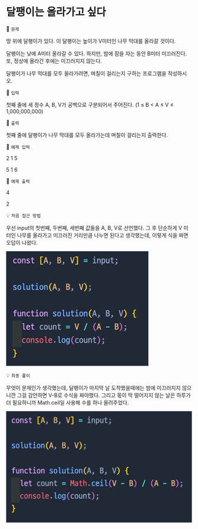 # 달팽이는 올라가고 싶다

📌 `문제`

땅 위에 달팽이가 있다. 이 달팽이는 높이가 V미터인 나무 막대를 올라갈 것이다.

달팽이는 낮에 A미터 올라갈 수 있다. 하지만, 밤에 잠을 자는 동안 B미터 미끄러진다. 또, 정상에 올라간 후에는 미끄러지지 않는다.

달팽이가 나무 막대를 모두 올라가려면, 며칠이 걸리는지 구하는 프로그램을 작성하시오.

📌 `입력`

첫째 줄에 세 정수 A, B, V가 공백으로 구분되어서 주어진다. (1 ≤ B < A ≤ V ≤ 1,000,000,000)

📌 `출력`

첫째 줄에 달팽이가 나무 막대를 모두 올라가는데 며칠이 걸리는지 출력한다.

📌 `예제 입력`

2 1 5

5 1 6

📌 `예제 출력`

4

2

💡 `처음 접근 방법`

우선 input의 첫번째, 두번째, 세번째 값들을 A, B, V로 선언했다. 그 후 단순하게 V 미터인 나무를 올라가고 미끄러진 거리만큼 나누면 된다고 생각했는데, 이렇게 식을 짜면 오답이 나왔다.

<img src="Image/1.png">

💡 `최종 풀이`

무엇이 문제인가 생각했는데, 달팽이가 마지막 날 도착했을때에는 밤에 미끄러지지 않으니깐 그걸 감안하면 V-B로 수식을 짜야했다. 그리고 몫이 딱 떨어지지 않는 날은 하루가 더 필요하니까 Math.ceil일 사용해 수를 하나 올려주었다.

<img src="Image/2.png">
